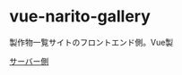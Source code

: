 # vue-narito-gallery
製作物一覧サイトのフロントエンド側。Vue製

[サーバー側](https://github.com/naritotakizawa/drf-narito-gallery)
